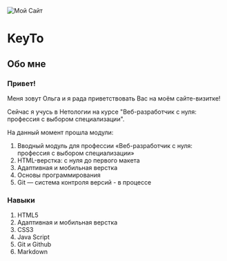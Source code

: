 ![Мой Сайт](https://w7.pngwing.com/pngs/812/32/png-transparent-squirrel-squirrel-mammal-animals-cat-like-mammal-thumbnail.png)
# KeyTo

## Обо мне

### Привет!

Меня зовут Ольга и я рада приветствовать Вас на моём сайте-визитке!

Сейчас я учусь в Нетологии на курсе "Веб-разработчик с нуля: профессия с выбором специализации".

На данный момент прошла модули:
1. Вводный модуль для профессии «Веб-разработчик с нуля: профессия с выбором специализации»
2. HTML-верстка: с нуля до первого макета
3. Адаптивная и мобильная верстка
4. Основы программирования
5. Git — система контроля версий - в процессе

### Навыки

1. HTML5
2. Адаптивная и мобильная верстка
3. CSS3
4. Java Script
5. Git и Github
6. Markdown